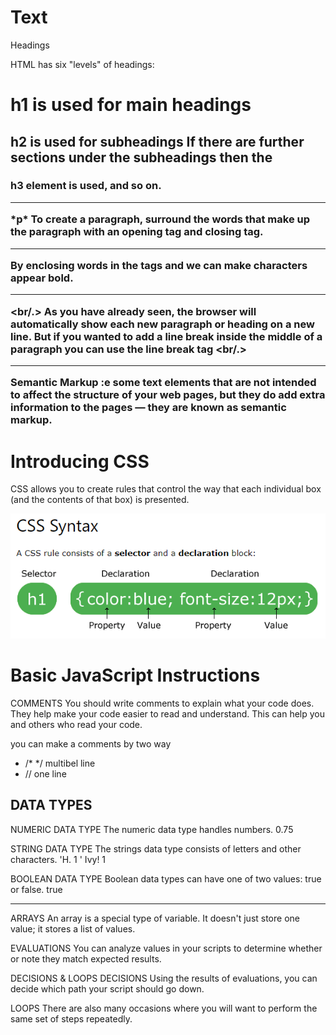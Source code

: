 # Text

Headings

HTML has six "levels" of
headings:

<h1>  h1 is used for main headings
<h2>  h2 is used for subheadings
If there are further sections
under the subheadings then the
<h3>h3  element is used, and so
on.

______________________________________________

<p> *p* To create a paragraph, surround
the words that make up the
paragraph with an opening <p.>
tag and closing </p.> tag.

____________________________________________
<b>
By enclosing words in the tags
<b.> and </b.> we can make
characters appear bold.</b>

_____________________________________________


<br/.>
As you have already seen, the
browser will automatically show
each new paragraph or heading
on a new line. But if you wanted
to add a line break inside the
middle of a paragraph you can
use the line break tag <br/.>

_____________________________________________

Semantic Markup :e some text elements that are not intended to affect the
structure of your web pages, but they do add extra information to the
pages — they are known as semantic markup.

# Introducing CSS

CSS allows you to create rules that control the
way that each individual box (and the contents
of that box) is presented.

![img](img/css.PNG)


# Basic JavaScript Instructions

COMMENTS
You should write comments to explain what your code does.
They help make your code easier to read and understand.
This can help you and others who read your code. 

you can make a comments by two way 
-   /*        */ multibel line 
-  // one line 

## DATA TYPES

NUMERIC DATA TYPE
The numeric data type handles
numbers.
0.75 

STRING DATA TYPE
The strings data type consists of
letters and other characters.
'H.
1 ' Ivy! 1

BOOLEAN DATA TYPE
Boolean data types can have one
of two values: true or false.
true 

_______________________________________

ARRAYS
An array is a special type of variable. It doesn't
just store one value; it stores a list of values.

EVALUATIONS
You can analyze values in
your scripts to determine
whether or note they
match expected results.

 DECISIONS & LOOPS
DECISIONS
Using the results of
evaluations, you can
decide which path your
script should go down.

LOOPS
There are also many
occasions where you will
want to perform the same
set of steps repeatedly.


